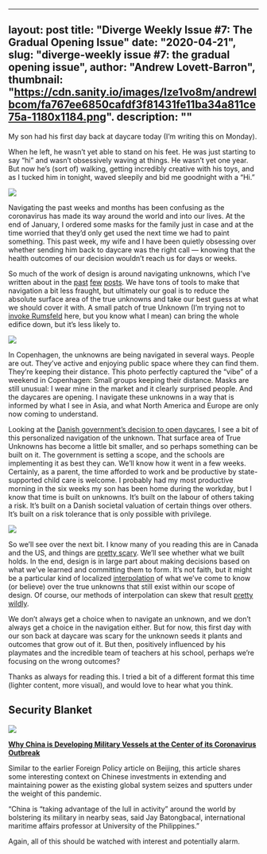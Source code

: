 
---
layout: post
title: "Diverge Weekly Issue #7: The Gradual Opening Issue"
date: "2020-04-21",
slug: "diverge-weekly issue #7: the gradual opening issue",
author: "Andrew Lovett-Barron",
thumbnail: "https://cdn.sanity.io/images/lze1vo8m/andrewlbcom/fa767ee6850cafdf3f81431fe11ba34a811ce75a-1180x1184.png".
description: ""
---

My son had his first day back at daycare today (I’m writing this on Monday).

When he left, he wasn’t yet able to stand on his feet. He was just starting to say “hi” and wasn’t obsessively waving at things. He wasn’t yet one year. But now he’s (sort of) walking, getting incredibly creative with his toys, and as I tucked him in tonight, waved sleepily and bid me goodnight with a “Hi.”



![](https://cdn.sanity.io/images/lze1vo8m/andrewlbcom/03d44af7eb749ee28d18119904f09f7cd6294a2d-1180x786.jpg)

Navigating the past weeks and months has been confusing as the coronavirus has made its way around the world and into our lives. At the end of January, I ordered some masks for the family just in case and at the time worried that they’d only get used the next time we had to paint something. This past week, my wife and I have been quietly obsessing over whether sending him back to daycare was the right call — knowing that the health outcomes of our decision wouldn’t reach us for days or weeks.

So much of the work of design is around navigating unknowns, which I’ve written about in the [past](https://andrewlb.com/diverge-weekly-issue-2-the-global-pandemic-issue/) [few](https://andrewlb.com/diverge-weekly-issue-3-the-uncertainty-issue/) [posts](https://andrewlb.com/diverge-weekly-issue-4-the-cycles-issue/). We have tons of tools to make that navigation a bit less fraught, but ultimately our goal is to reduce the absolute surface area of the true unknowns and take our best guess at what we should cover it with. A small patch of true Unknown (I’m trying not to [invoke Rumsfeld](https://en.wikipedia.org/wiki/There_are_known_knowns) here, but you know what I mean) can bring the whole edifice down, but it’s less likely to.



![](https://cdn.sanity.io/images/lze1vo8m/andrewlbcom/20958ed62466d780885d1de0b7e060206cda97e9-1180x786.jpg)

In Copenhagen, the unknowns are being navigated in several ways. People are out. They’ve active and enjoying public space where they can find them. They’re keeping their distance. This photo perfectly captured the “vibe” of a weekend in Copenhagen: Small groups keeping their distance. Masks are still unusual: I wear mine in the market and it clearly surprised people. And the daycares are opening. I navigate these unknowns in a way that is informed by what I see in Asia, and what North America and Europe are only now coming to understand.

Looking at the [Danish government’s decision to open daycares](https://www.thelocal.dk/20200413/schools-and-day-care-centres-gear-up-for-staggered-and-restricted-reopening), I see a bit of this personalized navigation of the unknown. That surface area of True Unknowns has become a little bit smaller, and so perhaps something can be built on it. The government is setting a scope, and the schools are implementing it as best they can. We’ll know how it went in a few weeks. Certainly, as a parent, the time afforded to work and be productive by state-supported child care is welcome. I probably had my most productive morning in the six weeks my son has been home during the workday, but I know that time is built on unknowns. It’s built on the labour of others taking a risk. It’s built on a Danish societal valuation of certain things over others. It’s built on a risk tolerance that is only possible with privilege.



![](https://cdn.sanity.io/images/lze1vo8m/andrewlbcom/31517f39677519070f73a5efab57a78ce5330b41-1180x786.jpg)

So we’ll see over the next bit. I know many of you reading this are in Canada and the US, and things are [pretty scary](https://ourworldindata.org/grapher/total-cases-covid-19?stackMode=relative&time=2020-02-14..&country=DEU+ITA+DNK+CAN+USA). We’ll see whether what we built holds. In the end, design is in large part about making decisions based on what we’ve learned and committing them to form. It’s not faith, but it might be a particular kind of localized [interpolation](https://en.wikipedia.org/wiki/Interpolation) of what we’ve come to know (or believe) over the true unknowns that still exist within our scope of design. Of course, our methods of interpolation can skew that result [pretty wildly](https://matplotlib.org/1.5.3/examples/images_contours_and_fields/interpolation_methods.html).

We don’t always get a choice when to navigate an unknown, and we don’t always get a choice in the navigation either. But for now, this first day with our son back at daycare was scary for the unknown seeds it plants and outcomes that grow out of it. But then, positively influenced by his playmates and the incredible team of teachers at his school, perhaps we’re focusing on the wrong outcomes?

Thanks as always for reading this. I tried a bit of a different format this time (lighter content, more visual), and would love to hear what you think.



## Security Blanket

![](https://cdn.sanity.io/images/lze1vo8m/andrewlbcom/312f37cf391a337a6cdce680c266392090dd00b1-1180x663.jpg)

[**Why China is Developing Military Vessels at the Center of its Coronavirus Outbreak**](https://www.voanews.com/science-health/coronavirus-outbreak/why-china-developing-military-vessels-center-its-coronavirus)

Similar to the earlier Foreign Policy article on Beijing, this article shares some interesting context on Chinese investments in extending and maintaining power as the existing global system seizes and sputters under the weight of this pandemic.

“China is “taking advantage of the lull in activity” around the world by bolstering its military in nearby seas, said Jay Batongbacal, international maritime affairs professor at University of the Philippines.”

Again, all of this should be watched with interest and potentially alarm.
